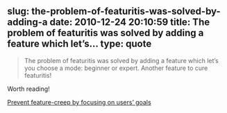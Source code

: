 slug: the-problem-of-featuritis-was-solved-by-adding-a
date: 2010-12-24 20:10:59
title: The problem of featuritis was solved by adding a feature which let’s...
type: quote
---

> The problem of featuritis was solved by adding a feature which let’s you choose a mode: beginner or expert. Another feature to cure featuritis!

Worth reading!

 [Prevent feature-creep by focusing on users’ goals](http://www.jankoatwarpspeed.com/post/2010/12/23/feature-creep-users-goals.aspx)
